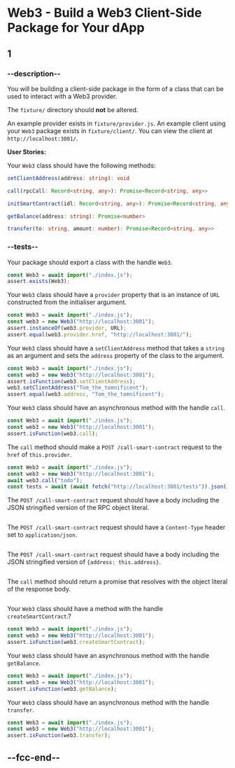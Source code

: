 # Web3 - Build a Web3 Client-Side Package for Your dApp

## 1

### --description--

You will be building a client-side package in the form of a class that can be used to interact with a Web3 provider.

The `fixture/` directory should **not** be altered.

An example provider exists in `fixture/provider.js`. An example client using your `Web3` package exists in `fixture/client/`. You can view the client at `http://localhost:3001/`.

**User Stories:**

Your `Web3` class should have the following methods:

```ts
setClientAddress(address: string): void
```

```ts
call(rpcCall: Record<string, any>): Promise<Record<string, any>>
```

```ts
initSmartContract(idl: Record<string, any>): Promise<Record<string, any>>
```

```ts
getBalance(address: string): Promise<number>
```

```ts
transfer(to: string, amount: number): Promise<Record<string, any>>
```

### --tests--

Your package should export a class with the handle `Web3`.

```js
const Web3 = await import("./index.js");
assert.exists(Web3);
```

Your `Web3` class should have a `provider` property that is an instance of `URL` constructed from the initialiser argument.

```js
const Web3 = await import("./index.js");
const web3 = new Web3("http://localhost:3001");
assert.instanceOf(web3.provider, URL);
assert.equal(web3.provider.href, "http://localhost:3001/");
```

Your `Web3` class should have a `setClientAddress` method that takes a `string` as an argument and sets the `address` property of the class to the argument.

```js
const Web3 = await import("./index.js");
const web3 = new Web3("http://localhost:3001");
assert.isFunction(web3.setClientAddress);
web3.setClientAddress("Tom_the_tomnificent");
assert.equal(web3.address, "Tom_the_tomnificent");
```

Your `Web3` class should have an asynchronous method with the handle `call`.

```js
const Web3 = await import("./index.js");
const web3 = new Web3("http://localhost:3001");
assert.isFunction(web3.call);
```

The `call` method should make a `POST /call-smart-contract` request to the `href` of `this.provider`.

```js
const Web3 = await import("./index.js");
const web3 = new Web3("http://localhost:3001");
await web3.call("todo");
const tests = await (await fetch("http://localhost:3001/tests")).json();
```

The `POST /call-smart-contract` request should have a body including the JSON stringified version of the RPC object literal.

```js

```

The `POST /call-smart-contract` request should have a `Content-Type` header set to `application/json`.

```js

```

The `POST /call-smart-contract` request should have a body including the JSON stringified version of `{address: this.address}`.

```js

```

The `call` method should return a promise that resolves with the object literal of the response body.

```js

```

Your `Web3` class should have a method with the handle `createSmartContract`.?

```js
const Web3 = await import("./index.js");
const web3 = new Web3("http://localhost:3001");
assert.isFunction(web3.createSmartContract);
```

Your `Web3` class should have an asynchronous method with the handle `getBalance`.

```js
const Web3 = await import("./index.js");
const web3 = new Web3("http://localhost:3001");
assert.isFunction(web3.getBalance);
```

Your `Web3` class should have an asynchronous method with the handle `transfer`.

```js
const Web3 = await import("./index.js");
const web3 = new Web3("http://localhost:3001");
assert.isFunction(web3.transfer);
```

## --fcc-end--
